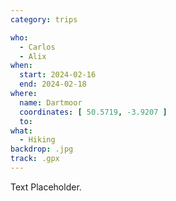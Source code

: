 ```yaml
---
category: trips

who:
  - Carlos
  - Alix
when:
  start: 2024-02-16
  end: 2024-02-18
where:
  name: Dartmoor
  coordinates: [ 50.5719, -3.9207 ]
  to:
what: 
  - Hiking
backdrop: .jpg
track: .gpx
---
```


Text Placeholder.